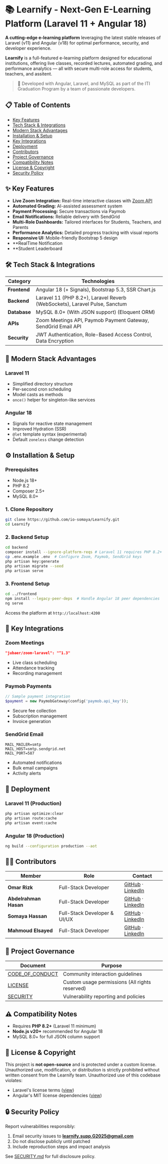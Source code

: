 # 📚 Learnify - Next-Gen E-Learning Platform (Laravel 11 + Angular 18)

**A cutting-edge e-learning platform** leveraging the latest stable releases of Laravel (v11) and Angular (v18) for optimal performance, security, and developer experience.

**Learnify** is a full-featured e-learning platform designed for educational institutions, offering live classes, recorded lectures, automated grading, and performance analytics — all with secure multi-role access for students, teachers, and assitent.

> 🚀 Developed with Angular, Laravel, and MySQL as part of the ITI Graduation Program by a team of passionate developers.

## 📋 Table of Contents
- [Key Features](#-key-features)
- [Tech Stack & Integrations](#️-tech-stack--integrations)
- [Modern Stack Advantages](#-modern-stack-advantages)
- [Installation & Setup](#️-installation--setup)
- [Key Integrations](#-key-integrations)
- [Deployment](#-deployment)
- [Contributors](#-contributors)
- [Project Governance](#-project-governance)
- [Compatibility Notes](#️-compatibility-notes)
- [License & Copyright](#-license--copyright)
- [Security Policy](#-security-policy)

## ✨ Key Features

- **Live Zoom Integration:** Real-time interactive classes with [Zoom API](#)
- **Automated Grading:** AI-assisted assessment system
- **Payment Processing:** Secure transactions via Paymob
- **Email Notifications:** Reliable delivery with SendGrid
- **Multi-Role Dashboards:** Tailored interfaces for Students, Teachers, and Parents
- **Performance Analytics:** Detailed progress tracking with visual reports
- **Responsive UI:** Mobile-friendly Bootstrap 5 design
- **RealTime Notification 
- **Student Leaderboard

## 🛠️ Tech Stack & Integrations

| Category          | Technologies                                                                 |
|-------------------|-----------------------------------------------------------------------------|
| **Frontend**      | Angular 18 (+ Signals), Bootstrap 5.3, SSR Chart.js                          |
| **Backend**       | Laravel 11 (PHP 8.2+), Laravel Reverb (WebSockets), Laravel Pulse, Sanctum   |
| **Database**      | MySQL 8.0+ (With JSON support) (Eloquent ORM)                                |
| **APIs**          | Zoom Meetings API, Paymob Payment Gateway, SendGrid Email API                |
| **Security**      | JWT Authentication, Role-Based Access Control, Data Encryption               |

## 🚀 Modern Stack Advantages

### **Laravel 11**
- Simplified directory structure 
- Per-second cron scheduling
- Model casts as methods
- `once()` helper for singleton-like services

### **Angular 18**
- Signals for reactive state management
- Improved Hydration (SSR)
- `@let` template syntax (experimental)
- Default `zoneless` change detection

## ⚙️ Installation & Setup

### Prerequisites
- Node.js 18+
- PHP 8.2
- Composer 2.5+
- MySQL 8.0+

### 1. Clone Repository
```bash
git clone https://github.com/io-somaya/Learnify.git
cd Learnify
```

### 2. Backend Setup
```bash
cd backend
composer install --ignore-platform-reqs # Laravel 11 requires PHP 8.2+
cp .env.example .env  # Configure Zoom, Paymob, SendGrid keys
php artisan key:generate
php artisan migrate --seed
php artisan serve
```

### 3. Frontend Setup
```bash
cd ../frontend
npm install --legacy-peer-deps  # Handle Angular 18 peer dependencies
ng serve
```

Access the platform at `http://localhost:4200`

## 🔐 Key Integrations

### Zoom Meetings
```json
"jubaer/zoom-laravel": "^1.3"
```
- Live class scheduling
- Attendance tracking
- Recording management

### Paymob Payments
```php
// Sample payment integration
$payment = new PaymobGateway(config('paymob.api_key'));
```
- Secure fee collection
- Subscription management
- Invoice generation

### SendGrid Email
```env
MAIL_MAILER=smtp
MAIL_HOST=smtp.sendgrid.net
MAIL_PORT=587
```
- Automated notifications
- Bulk email campaigns
- Activity alerts

## 🔄 Deployment

### Laravel 11 (Production)
```bash
php artisan optimize:clear
php artisan route:cache
php artisan event:cache
```

### Angular 18 (Production)
```bash
ng build --configuration production --aot
```

## 👨‍💻 Contributors

| Member                | Role                | Contact                           |
|-----------------------|---------------------|-----------------------------------|
| **Omar Rizk**         | Full-Stack Developer   | [GitHub](https://github.com/OmarMMRizk) · [LinkedIn](https://www.linkedin.com/in/omar-mohamed-rizk/) |
| **Abdelrahman Hasan** | Full-Stack Developer| [GitHub](https://github.com/Abdo-hasen) · [LinkedIn](https://www.linkedin.com/in/abdelrhman-hasan22/) |
| **Somaya Hassan**     | Full-Stack Developer & UI/UX     | [GitHub](https://github.com/io-somaya) · [LinkedIn](https://www.linkedin.com/in/io-somaya/) |
| **Mahmoud Elsayed**   | Full-Stack Developer | [GitHub](https://github.com/Mahmoud-Eid-Elsayed) · [LinkedIn](https://www.linkedin.com/in/mahmoud-elsayed/) |

## 📜 Project Governance

| Document               | Purpose                                                                 |
|------------------------|-------------------------------------------------------------------------|
| [CODE_OF_CONDUCT](./CODE_OF_CONDUCT.md) | Community interaction guidelines |
| [LICENSE](./LICENSE)   | Custom usage permissions (All rights reserved)                          |
| [SECURITY](./SECURITY.md) | Vulnerability reporting and policies                              |

## ⚠️ Compatibility Notes
- Requires **PHP 8.2+** (Laravel 11 minimum)
- **Node.js v20+** recommended for Angular 18
- MySQL 8.0+ for full JSON column support

## 📄 License & Copyright

This project is **not open-source** and is protected under a custom license. Unauthorized use, modification, or distribution is strictly prohibited without written consent from the Learnify team.
Unauthorized use of this codebase violates:  
- Laravel's license terms ([view](https://laravel.com))  
- Angular's MIT license dependencies ([view](https://angular.io/license))  

## 🔒 Security Policy

Report vulnerabilities responsibly:  
1. Email security issues to **learnify.supp.G2025@gmail.com**  
2. Do not disclose publicly until patched  
3. Include reproduction steps and impact analysis  

See [SECURITY.md](./SECURITY.md) for full disclosure policy.
